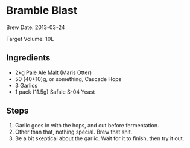Bramble Blast
=============

Brew Date: 2013-03-24

Target Volume: 10L

Ingredients
-----------
* 2kg Pale Ale Malt (Maris Otter)
* 50 (40+10)g, or something, Cascade Hops
* 3 Garlics
* 1 pack (11.5g) Safale S-04 Yeast

Steps
-----
1. Garlic goes in with the hops, and out before fermentation.
2. Other than that, nothing special. Brew that shit.
3. Be a bit skeptical about the garlic. Wait for it to finish, then try it out.
